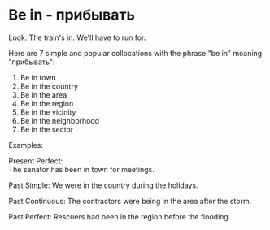 # Be in - прибывать

Look. The train's in. We'll have to run for.

Here are 7 simple and popular collocations with the phrase "be in" meaning "прибывать":

1. Be in town
2. Be in the country
3. Be in the area
4. Be in the region
5. Be in the vicinity
6. Be in the neighborhood
7. Be in the sector

Examples:

Present Perfect:  
The senator has been in town for meetings.

Past Simple:
We were in the country during the holidays.

Past Continuous:
The contractors were being in the area after the storm.

Past Perfect:
Rescuers had been in the region before the flooding.
